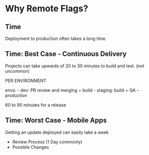 # Why Remote Flags?

## Time

Deployment to production often takes a long time.

## Time: Best Case - Continuous Delivery

Projects can take upwards of 20 to 30 minutes to build and test. (not uncommon)

PER ENVIRONMENT

<div class="notes">
envs:
- dev: PR review and merging + build
- staging: build + QA
- production

60 to 90 minutes for a release

</div>

## Time: Worst Case - Mobile Apps

Getting an update deployed can easily take a week

- Review Process (1 Day commonly)
- Possible Changes
